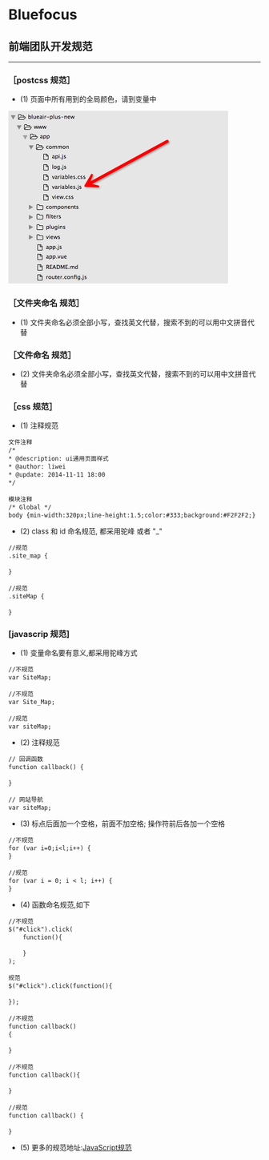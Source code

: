 Bluefocus
==============

## 前端团队开发规范 ##
--------------
### ［postcss 规范］

* (1) 页面中所有用到的全局颜色，请到变量中

![](/img/postcss.png)


### ［文件夹命名 规范］

* (1) 文件夹命名必须全部小写，查找英文代替，搜索不到的可以用中文拼音代替


### ［文件命名 规范］

* (2) 文件夹命名必须全部小写，查找英文代替，搜索不到的可以用中文拼音代替

### ［css 规范］

* (1) 注释规范
```
文件注释
/*
* @description: ui通用页面样式
* @author: liwei
* @update: 2014-11-11 18:00
*/

模块注释
/* Global */
body {min-width:320px;line-height:1.5;color:#333;background:#F2F2F2;}
```
* (2) class 和 id 命名规范, 都采用驼峰 或者 "_"
```
//规范
.site_map {
	
}

//规范
.siteMap { 

}
```


### [javascrip 规范]

* (1) 变量命名要有意义,都采用驼峰方式
```
//不规范
var SiteMap;

//不规范
var Site_Map;

//规范
var siteMap;
```

* (2) 注释规范
```
// 回调函数
function callback() {
	
}

// 网站导航
var siteMap;
```

* (3) 标点后面加一个空格，前面不加空格; 操作符前后各加一个空格 
```
//不规范
for (var i=0;i<l;i++) {
} 

//规范
for (var i = 0; i < l; i++) { 
} 
```

* (4) 函数命名规范,如下 
```
//不规范
$("#click").click(
	function(){

	}
);

规范
$("#click").click(function(){

});

//不规范
function callback()
{

}

//不规范
function callback(){

}

//规范
function callback() {
	
} 
```

* (5) 更多的规范地址:[JavaScript规范](https://github.com/suning-wireless/Front-End-Standards/issues/1)




